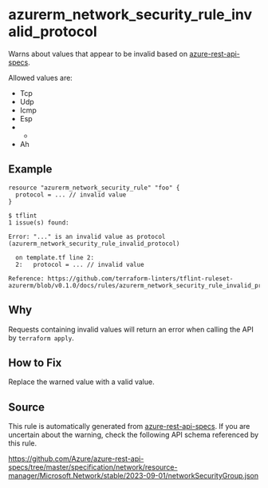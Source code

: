 <!--- This file generated by `tools/apispec-rule-gen/main.go`. DO NOT EDIT --->

# azurerm_network_security_rule_invalid_protocol

Warns about values that appear to be invalid based on [azure-rest-api-specs](https://github.com/Azure/azure-rest-api-specs).

Allowed values are:
- Tcp
- Udp
- Icmp
- Esp
- *
- Ah

## Example

```hcl
resource "azurerm_network_security_rule" "foo" {
  protocol = ... // invalid value
}
```

```
$ tflint
1 issue(s) found:

Error: "..." is an invalid value as protocol (azurerm_network_security_rule_invalid_protocol)

  on template.tf line 2:
  2:   protocol = ... // invalid value

Reference: https://github.com/terraform-linters/tflint-ruleset-azurerm/blob/v0.1.0/docs/rules/azurerm_network_security_rule_invalid_protocol.md

```

## Why

Requests containing invalid values will return an error when calling the API by `terraform apply`.

## How to Fix

Replace the warned value with a valid value.

## Source

This rule is automatically generated from [azure-rest-api-specs](https://github.com/Azure/azure-rest-api-specs). If you are uncertain about the warning, check the following API schema referenced by this rule.

https://github.com/Azure/azure-rest-api-specs/tree/master/specification/network/resource-manager/Microsoft.Network/stable/2023-09-01/networkSecurityGroup.json
